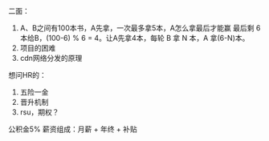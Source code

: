 二面：
1. A、B之间有100本书，A先拿，一次最多拿5本，A怎么拿最后才能赢
   最后剩 6 本给B，(100-6) % 6 = 4。让A先拿4本，每轮 B 拿 N 本，A 拿(6-N)本。
2. 项目的困难
3. cdn网络分发的原理

想问HR的：
1. 五险一金
2. 晋升机制
3. rsu，期权？

公积金5%
薪资组成：月薪 + 年终 + 补贴
